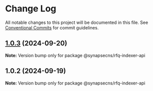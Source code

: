 # Change Log

All notable changes to this project will be documented in this file.
See [Conventional Commits](https://conventionalcommits.org) for commit guidelines.

## [1.0.3](https://github.com/synapsecns/sanguine/compare/@synapsecns/rfq-indexer-api@1.0.2...@synapsecns/rfq-indexer-api@1.0.3) (2024-09-20)

**Note:** Version bump only for package @synapsecns/rfq-indexer-api





## 1.0.2 (2024-09-19)

**Note:** Version bump only for package @synapsecns/rfq-indexer-api
